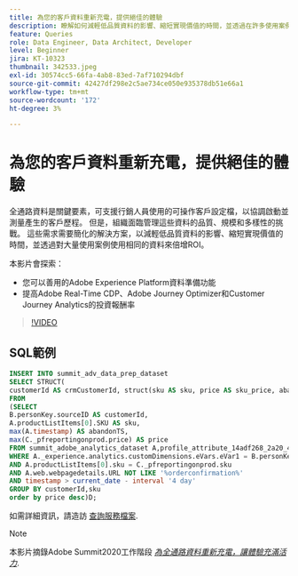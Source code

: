 ```yaml
---
title: 為您的客戶資料重新充電，提供絕佳的體驗
description: 瞭解如何減輕低品質資料的影響、縮短實現價值的時間，並透過在許多使用案例中使用相同的資料來倍增ROI。
feature: Queries
role: Data Engineer, Data Architect, Developer
level: Beginner
jira: KT-10323
thumbnail: 342533.jpeg
exl-id: 30574cc5-66fa-4ab8-83ed-7af710294dbf
source-git-commit: 42427df298e2c5ae734ce050e935378db51e66a1
workflow-type: tm+mt
source-wordcount: '172'
ht-degree: 3%

---
```


# 為您的客戶資料重新充電，提供絕佳的體驗

全通路資料是關鍵要素，可支援行銷人員使用的可操作客戶設定檔，以協調啟動並測量產生的客戶歷程。 但是，組織面臨管理這些資料的品質、規模和多樣性的挑戰。 這些需求需要簡化的解決方案，以減輕低品質資料的影響、縮短實現價值的時間，並透過對大量使用案例使用相同的資料來倍增ROI。

本影片會探索：

* 您可以善用的Adobe Experience Platform資料準備功能
* 提高Adobe Real-Time CDP、Adobe Journey Optimizer和Customer Journey Analytics的投資報酬率

>[!VIDEO](https://video.tv.adobe.com/v/342533?quality=12&learn=on)

## SQL範例

```sql
INSERT INTO summit_adv_data_prep_dataset
SELECT STRUCT(
customerId AS crmCustomerId, struct(sku AS sku, price AS sku_price, abandonTS AS abandonTS) AS abandonBrowse) AS _pfreportingonprod
FROM
(SELECT
B.personKey.sourceID AS customerId,
A.productListItems[0].SKU AS sku,
max(A.timestamp) AS abandonTS,
max(C._pfreportingonprod.price) AS price
FROM summit_adobe_analytics_dataset A,profile_attribute_14adf268_2a20_4dee_bee6_a6b0e34616a9 B,summit_product_dataset C
WHERE A._experience.analytics.customDimensions.eVars.eVar1 = B.personKey.sourceID
AND A.productListItems[0].sku = C._pfreportingonprod.sku
AND A.web.webpagedetails.URL NOT LIKE '%orderconfirmation%'
AND timestamp > current_date - interval '4 day'
GROUP BY customerId,sku
order by price desc)D;
```

如需詳細資訊，請造訪 [查詢服務檔案](https://experienceleague.adobe.com/docs/experience-platform/query/home.html?lang=zh-Hant).

>[!NOTE]
>
>本影片摘錄Adobe Summit2020工作階段 *[為全通路資料重新充電，讓體驗充滿活力](https://business.adobe.com/summit/2022/sessions/recharging-omnichannel-data-for-electrifying-exper-s409.html)*.

